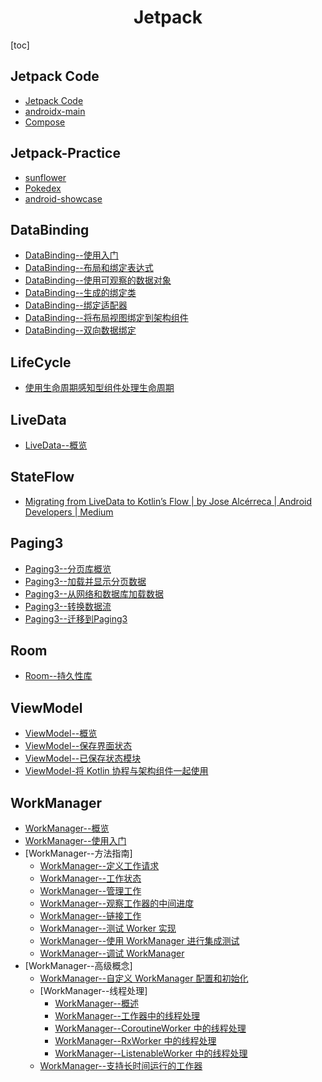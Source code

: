 <h1 align="center">Jetpack</h1>

[toc]

## Jetpack Code

* [Jetpack Code](https://android.googlesource.com/platform/frameworks/support/)
* [androidx-main](https://android.googlesource.com/platform/frameworks/support/+/refs/heads/androidx-main)
* [Compose](https://android.googlesource.com/platform/frameworks/support/+/refs/heads/androidx-main/compose/)

## Jetpack-Practice

* [sunflower](https://github.com/android/sunflower)
* [Pokedex](https://github.com/skydoves/Pokedex)
* [android-showcase](https://github.com/igorwojda/android-showcase)

## DataBinding

* [DataBinding--使用入门](https://developer.android.com/topic/libraries/data-binding/start)
* [DataBinding--布局和绑定表达式](https://developer.android.com/topic/libraries/data-binding/expressions)
* [DataBinding--使用可观察的数据对象](https://developer.android.com/topic/libraries/data-binding/observability)
* [DataBinding--生成的绑定类](https://developer.android.com/topic/libraries/data-binding/generated-binding)
* [DataBinding--绑定适配器](https://developer.android.com/topic/libraries/data-binding/binding-adapters)
* [DataBinding--将布局视图绑定到架构组件](https://developer.android.com/topic/libraries/data-binding/architecture)
* [DataBinding--双向数据绑定](https://developer.android.com/topic/libraries/data-binding/two-way)

## LifeCycle

* [使用生命周期感知型组件处理生命周期](https://developer.android.com/topic/libraries/architecture/lifecycle)

## LiveData

* [LiveData--概览](https://developer.android.com/topic/libraries/architecture/livedata)

## StateFlow 

* [Migrating from LiveData to Kotlin’s Flow | by Jose Alcérreca | Android Developers | Medium](https://medium.com/androiddevelopers/migrating-from-livedata-to-kotlins-flow-379292f419fb)

## Paging3

* [Paging3--分页库概览](https://developer.android.com/topic/libraries/architecture/paging/v3-overview)
* [Paging3--加载并显示分页数据](https://developer.android.com/topic/libraries/architecture/paging/v3-paged-data)
* [Paging3--从网络和数据库加载数据](https://developer.android.com/topic/libraries/architecture/paging/v3-network-db)
* [Paging3--转换数据流](https://developer.android.com/topic/libraries/architecture/paging/v3-transform)
* [Paging3--迁移到Paging3](https://developer.android.com/topic/libraries/architecture/paging/v3-migration)

## Room

* [Room--持久性库](https://developer.android.com/topic/libraries/architecture/room)

## ViewModel

* [ViewModel--概览](https://developer.android.com/topic/libraries/architecture/viewmodel)
* [ViewModel--保存界面状态](https://developer.android.com/topic/libraries/architecture/saving-states)
* [ViewModel--已保存状态模块](https://developer.android.com/topic/libraries/architecture/viewmodel-savedstate)
* [ViewModel-将 Kotlin 协程与架构组件一起使用](https://developer.android.com/topic/libraries/architecture/coroutines)

## WorkManager

* [WorkManager--概览](https://developer.android.com/topic/libraries/architecture/workmanager)
* [WorkManager--使用入门](https://developer.android.com/topic/libraries/architecture/workmanager/basics)
* [WorkManager--方法指南]
   * [WorkManager--定义工作请求](https://developer.android.com/topic/libraries/architecture/workmanager/how-to/define-work)
   * [WorkManager--工作状态](https://developer.android.com/topic/libraries/architecture/workmanager/how-to/states-and-observation)
   * [WorkManager--管理工作](https://developer.android.com/topic/libraries/architecture/workmanager/how-to/managing-work)
   * [WorkManager--观察工作器的中间进度](https://developer.android.com/topic/libraries/architecture/workmanager/how-to/intermediate-progress)
   * [WorkManager--链接工作](https://developer.android.com/topic/libraries/architecture/workmanager/how-to/chain-work)
   * [WorkManager--测试 Worker 实现](https://developer.android.com/topic/libraries/architecture/workmanager/how-to/testing-worker-impl)
   * [WorkManager--使用 WorkManager 进行集成测试](https://developer.android.com/topic/libraries/architecture/workmanager/how-to/integration-testing)
   * [WorkManager--调试 WorkManager](https://developer.android.com/topic/libraries/architecture/workmanager/how-to/debugging)
* [WorkManager--高级概念]
   * [WorkManager--自定义 WorkManager 配置和初始化](https://developer.android.com/topic/libraries/architecture/workmanager/advanced/custom-configuration)
   * [WorkManager--线程处理]
      * [WorkManager--概述](https://developer.android.com/topic/libraries/architecture/workmanager/advanced/threading)
      * [WorkManager--工作器中的线程处理](https://developer.android.com/topic/libraries/architecture/workmanager/advanced/worker)
      * [WorkManager--CoroutineWorker 中的线程处理](https://developer.android.com/topic/libraries/architecture/workmanager/advanced/coroutineworker)
      * [WorkManager--RxWorker 中的线程处理](https://developer.android.com/topic/libraries/architecture/workmanager/advanced/rxworker)
      * [WorkManager--ListenableWorker 中的线程处理](https://developer.android.com/topic/libraries/architecture/workmanager/advanced/listenableworker)
   * [WorkManager--支持长时间运行的工作器](https://developer.android.com/topic/libraries/architecture/workmanager/advanced/long-running)


